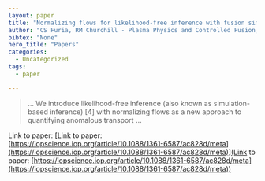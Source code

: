 ```yaml
---
layout: paper
title: "Normalizing flows for likelihood-free inference with fusion simulations"
author: "CS Furia, RM Churchill - Plasma Physics and Controlled Fusion, 2022 - iopscience.iop.org"
bibtex: "None"
hero_title: "Papers"
categories:
  - Uncategorized
tags:
  - paper

---
```

>… We introduce likelihood-free inference (also known as simulation-based inference) [4] with normalizing flows as a new approach to quantifying anomalous transport …

Link to paper: [Link to paper: [https://iopscience.iop.org/article/10.1088/1361-6587/ac828d/meta](https://iopscience.iop.org/article/10.1088/1361-6587/ac828d/meta)](Link to paper: [https://iopscience.iop.org/article/10.1088/1361-6587/ac828d/meta](https://iopscience.iop.org/article/10.1088/1361-6587/ac828d/meta))


